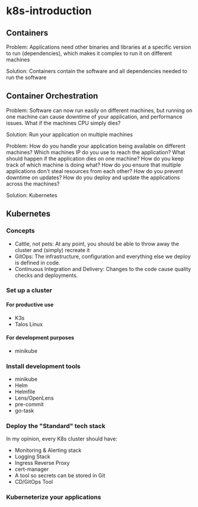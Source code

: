 # k8s-introduction

## Containers

Problem: Applications need other binaries and libraries at a specific version to run (dependencies),
which makes it complex to run it on different machines


Solution: Containers contain the software and all dependencies needed
to run the software

## Container Orchestration

Problem: Software can now run easily on different machines,
but running on one machine can cause downtime of your application,
and performance issues. What if the machines CPU simply dies?

Solution: Run your application on multiple machines

Problem: How do you handle your application being available on different machines?
Which machines IP do you use to reach the application?
What should happen if the application dies on one machine?
How do you keep track of which machine is doing what?
How do you ensure that multiple applications don't steal resources from each other?
How do you prevent downtime on updates?
How do you deploy and update the applications across the machines?

Solution: Kubernetes

## Kubernetes

### Concepts

- Cattle, not pets: At any point, you should be able to throw away the cluster
  and (simply) recreate it
- GitOps: The infrastructure, configuration and everything else we deploy is defined in code.
- Continuous Integration and Delivery: Changes to the code cause quality checks and deployments.

### Set up a cluster

#### For productive use

- K3s
- Talos Linux

#### For development purposes

- minikube

### Install development tools

- minikube
- Helm
- Helmfile
- Lens/OpenLens
- pre-commit
- go-task


### Deploy the "Standard" tech stack

In my opinion, every K8s cluster should have:

- Monitoring & Alerting stack
- Logging Stack
- Ingress Reverse Proxy
- cert-manager
- A tool so secrets can be stored in Git
- CD/GitOps Tool

### Kuberneterize your applications

